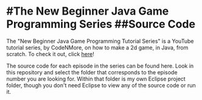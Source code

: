 #The New Beginner Java Game Programming Series
##Source Code
======================================

The "New Beginner Java Game Programming Tutorial Series" is a YouTube tutorial series, by CodeNMore, on how to make a 2d game, in Java, from scratch. To check it out, click [here](https://www.youtube.com/playlist?list=PLah6faXAgguMnTBs3JnEJY0shAc18XYQZ)!

The source code for each episode in the series can be found here. Look in this repository and select the folder that corresponds to the episode number you are looking for.  Within that folder is my own Eclipse project folder, though you don't need Eclipse to view any of the source code or run it.

